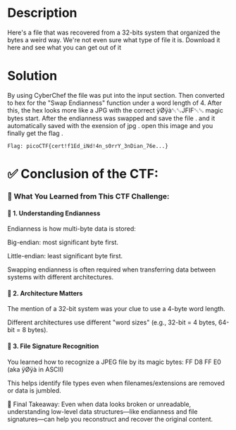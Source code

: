 # Description
Here's a file that was recovered from a 32-bits system
that organized the bytes a weird way. We're not even
sure what type of file it is.
Download it here and see what you can get out of it

# Solution

By using CyberChef the file was put into the input section. Then converted to hex for the "Swap Endianness" function under a word length of 4. After this, the hex looks more like a JPG with the correct ÿØÿà␀␐JFIF␀␁ magic bytes start. After the endianness was swapped and save the file . and it automatically saved with the exension of jpg . open this image and you finally get the flag .

`Flag: picoCTF{cert!f1Ed_iNd!4n_s0rrY_3nDian_76e...}`

# ✅ Conclusion of the CTF:


### 🧠 What You Learned from This CTF Challenge:
#### 🔹 1. Understanding Endianness
Endianness is how multi-byte data is stored:

Big-endian: most significant byte first.

Little-endian: least significant byte first.

Swapping endianness is often required when transferring data between systems with different architectures.

#### 🔹 2. Architecture Matters
The mention of a 32-bit system was your clue to use a 4-byte word length.

Different architectures use different "word sizes" (e.g., 32-bit = 4 bytes, 64-bit = 8 bytes).

#### 🔹 3. File Signature Recognition
You learned how to recognize a JPEG file by its magic bytes:
FF D8 FF E0 (aka ÿØÿà in ASCII)

This helps identify file types even when filenames/extensions are removed or data is jumbled.


🏁 Final Takeaway:
Even when data looks broken or unreadable, understanding low-level data structures—like endianness and file signatures—can help you reconstruct and recover the original content.
